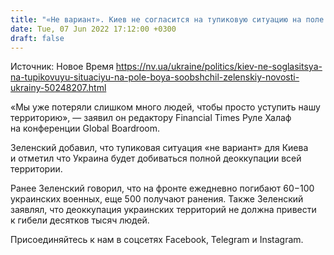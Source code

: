```yaml
---
title: "«Не вариант». Киев не согласится на тупиковую ситуацию на поле боя — Зеленский"
date: Tue, 07 Jun 2022 17:12:00 +0300
draft: false
---
```

Источник: Новое Время https://nv.ua/ukraine/politics/kiev-ne-soglasitsya-na-tupikovuyu-situaciyu-na-pole-boya-soobshchil-zelenskiy-novosti-ukrainy-50248207.html


«Мы уже потеряли слишком много людей, чтобы просто уступить нашу территорию», — заявил он редактору Financial Times Руле Халаф на конференции Global Boardroom.

Зеленский добавил, что тупиковая ситуация «не вариант» для Киева и отметил что Украина будет добиваться полной деоккупации всей территории.

Ранее Зеленский говорил, что на фронте ежедневно погибают 60−100 украинских военных, еще 500 получают ранения. Также Зеленский заявлял, что деоккупация украинских территорий не должна привести к гибели десятков тысяч людей.

Присоединяйтесь к нам в соцсетях Facebook, Telegram и Instagram.
